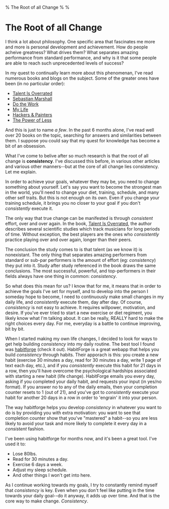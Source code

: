 % The Root of all Change
%
%

The Root of all Change
======================

I think a lot about philosophy. One specific area that fascinates me
more and more is personal development and achievement. How do people
acheive greatness? What drives them? What separates amazing performance
from standard performance, and why is it that some people are able to
reach such unprecedented levels of success?

In my quest to continually learn more about this phenomenan, I've read
numerous books and blogs on the subject. Some of the greater ones have
been (in no particular order):

-   [Talent Is
    Overrated](http://www.amazon.com/gp/product/1591842948/ref=as_li_ss_tl?ie=UTF8&tag=projectb14ck-20&linkCode=as2&camp=217145&creative=399369&creativeASIN=1591842948 "Talent Is Overrated")
-   [Sebastian
    Marshall](http://www.sebastianmarshall.com/ "Sebastian Marshall")
-   [Do the
    Work](http://www.amazon.com/gp/product/1936719010/ref=as_li_ss_tl?ie=UTF8&tag=projectb14ck-20&linkCode=as2&camp=217145&creative=399373&creativeASIN=1936719010 "Do the Work")
-   [My
    Life](http://www.amazon.com/gp/product/140003003X/ref=as_li_ss_tl?ie=UTF8&tag=projectb14ck-20&linkCode=as2&camp=217145&creative=399369&creativeASIN=140003003X "My Life")
-   [Hackers &
    Painters](http://www.amazon.com/gp/product/B0026OR2NQ/ref=as_li_ss_tl?ie=UTF8&tag=projectb14ck-20&linkCode=as2&camp=217145&creative=399373&creativeASIN=B0026OR2NQ "Hackers and Painters")
-   [The Power of
    Less](http://www.amazon.com/gp/product/1401309704/ref=as_li_ss_tl?ie=UTF8&tag=projectb14ck-20&linkCode=as2&camp=217145&creative=399369&creativeASIN=1401309704 "The Power of Less")

And this is just to name *a few*. In the past 6 months alone, I've read
well over 20 books on the topic, searching for answers and similarities
between them. I suppose you could say that my quest for knowledge has
become a bit of an obsession.

What I've come to belive after so much research is that the root of all
change is **consistency**. I've discussed this before, in various other
articles and various other manners--but at the core of all change lies
consistency. Let me explain.

In order to achieve your goals, whatever they may be, you need to change
something about yourself. Let's say you want to become the strongest man
in the world, you'll need to change your diet, training, schedule, and
many other self traits. But this is not enough on its own. Even if you
change your training schedule, it brings you no closer to your goal if
you don't *consistently* execute it.

The only way that true change can be manifested is through *consistent*
effort, over and over again. In the book, [Talent Is
Overrated](http://www.amazon.com/gp/product/1591842948/ref=as_li_ss_tl?ie=UTF8&tag=projectb14ck-20&linkCode=as2&camp=217145&creative=399369&creativeASIN=1591842948 "Talent Is Overrated"),
the author describes several scientific studies which track musicians
for long periods of time. Without exception, the best players are the
ones who *consistently* practice playing over and over again, longer
than their peers.

The conclusion the study comes to is that talent (as we know it) is
nonexistant. The only thing that separates amazing performers from
standard or sub-par performers is the amount of effort (eg:
*consistency*) they put into it. Study after study referenced in the
book draws the same conclusions. The most successful, powerful, and
top-performers in their fields always have one thing in common:
*consistency*.

So what does this mean for us? I know that for me, it means that in
order to achieve the goals I've set for myself, and to develop into the
person I someday hope to become, I need to continuously make small
changes in my daily life, and *consistently* execute them, day after
day. Of course, *consistency* is not easy to achieve. It requires
willpower, motivation, and desire. If you've ever tried to start a new
exercise or diet regiment, you likely know what I'm talking about. It
can be really, REALLY hard to make the right choices every day. For me,
everyday is a battle to continue improving, bit by bit.

When I started making my own life changes, I decided to look for ways to
get help building *consistency* into my daily routine. The best tool I
found was [habitforge](http://habitforge.com/ "habitforge") (check it
out). HabitForge is a great webapp that helps you build
*consistency* through habits. Their apporach is this: you create a new
habit (exercise 30 minutes a day, read for 30 minutes a day, write 1
page of text each day, etc.), and if you *consistently* execute this
habit for 21 days in a row, then you'll have overcome the psychological
hardships associated with starting a new habit (life change). HabitForge
emails you every day, asking if you completed your daily habit, and
requests your input (in yes/no format). If you answer no to any of the
daily emails, then your completion counter resets to 1 (out of 21), and
you've got to *consistently* execute your habit for another 20 days in a
row in order to 'engrain' it into your person.

The way habitforge helps you develop *consistency* in whatever you want
to do is by providing you with extra motivation: you want to see that
completion counter show that you've "mastered" a habit--so you are less
likely to avoid your task and more likely to complete it every day in a
*consistent* fashion.

I've been using habitforge for months now, and it's been a great tool.
I've used it to:

-   Lose 80lbs.
-   Read for 30 minutes a day.
-   Exercise 6 days a week.
-   Adjust my sleep schedule.
-   And other things I won't get into here.

As I continue working towards my goals, I try to constantly remind
myself that *consistency* is key. Even when you don't feel like putting
in the time towards your daily goal--do it anyway, it adds up over time.
And that is the core way to make change. *Consistency*.
